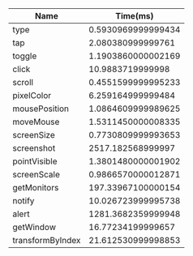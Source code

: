 |Name|Time(ms)|
|----|----|
|type|0.5930969999999434|
|tap|2.080380999999761|
|toggle|1.1903860000002169|
|click|10.9883719999998|
|scroll|0.4551599999995233|
|pixelColor|6.259164999999484|
|mousePosition|1.0864609999989625|
|moveMouse|1.5311450000008335|
|screenSize|0.7730809999993653|
|screenshot|2517.182568999997|
|pointVisible|1.3801480000001902|
|screenScale|0.9866570000012871|
|getMonitors|197.33967100000154|
|notify|10.026723999995738|
|alert|1281.3682359999948|
|getWindow|16.77234199999657|
|transformByIndex|21.612530999998853|
